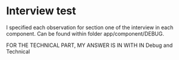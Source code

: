 # Interview test

I specified each observation for section one of the interview in each component. Can be found within folder app/component/DEBUG.

FOR THE TECHNICAL PART, MY ANSWER IS IN WITH IN Debug and Technical